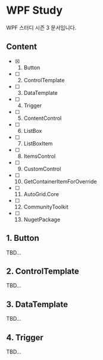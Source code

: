 # WPF Study

WPF 스터디 시즌 3 문서입니다.

## Content

- [x] 1. Button
- [ ] 2. ControlTemplate
- [ ] 3. DataTemplate
- [ ] 4. Trigger
- [ ] 5. ContentControl
- [ ] 6. ListBox
- [ ] 7. ListBoxItem
- [ ] 8. ItemsControl
- [ ] 9. CustomControl
- [ ] 10. GetContainerItemForOverride
- [ ] 11. AutoGrid.Core
- [ ] 12. CommunityToolkit
- [ ] 13. NugetPackage

## 1. Button

TBD...

## 2. ControlTemplate

TBD...

## 3. DataTemplate

TBD...

## 4. Trigger

TBD...
